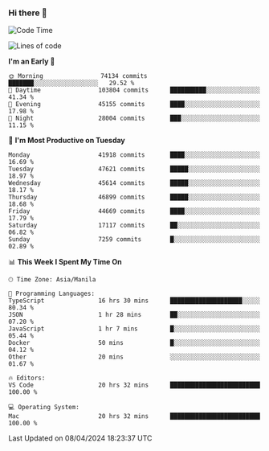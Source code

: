 ### Hi there 👋

<!--START_SECTION:waka-->
![Code Time](http://img.shields.io/badge/Code%20Time-5%2C021%20hrs-blue)

![Lines of code](https://img.shields.io/badge/From%20Hello%20World%20I%27ve%20Written-112.9%20million%20lines%20of%20code-blue)

**I'm an Early 🐤** 

```text
🌞 Morning                74134 commits       ███████░░░░░░░░░░░░░░░░░░   29.52 % 
🌆 Daytime                103804 commits      ██████████░░░░░░░░░░░░░░░   41.34 % 
🌃 Evening                45155 commits       ████░░░░░░░░░░░░░░░░░░░░░   17.98 % 
🌙 Night                  28004 commits       ███░░░░░░░░░░░░░░░░░░░░░░   11.15 % 
```
📅 **I'm Most Productive on Tuesday** 

```text
Monday                   41918 commits       ████░░░░░░░░░░░░░░░░░░░░░   16.69 % 
Tuesday                  47621 commits       █████░░░░░░░░░░░░░░░░░░░░   18.97 % 
Wednesday                45614 commits       █████░░░░░░░░░░░░░░░░░░░░   18.17 % 
Thursday                 46899 commits       █████░░░░░░░░░░░░░░░░░░░░   18.68 % 
Friday                   44669 commits       ████░░░░░░░░░░░░░░░░░░░░░   17.79 % 
Saturday                 17117 commits       ██░░░░░░░░░░░░░░░░░░░░░░░   06.82 % 
Sunday                   7259 commits        █░░░░░░░░░░░░░░░░░░░░░░░░   02.89 % 
```


📊 **This Week I Spent My Time On** 

```text
🕑︎ Time Zone: Asia/Manila

💬 Programming Languages: 
TypeScript               16 hrs 30 mins      ████████████████████░░░░░   80.34 % 
JSON                     1 hr 28 mins        ██░░░░░░░░░░░░░░░░░░░░░░░   07.20 % 
JavaScript               1 hr 7 mins         █░░░░░░░░░░░░░░░░░░░░░░░░   05.44 % 
Docker                   50 mins             █░░░░░░░░░░░░░░░░░░░░░░░░   04.12 % 
Other                    20 mins             ░░░░░░░░░░░░░░░░░░░░░░░░░   01.67 % 

🔥 Editors: 
VS Code                  20 hrs 32 mins      █████████████████████████   100.00 % 

💻 Operating System: 
Mac                      20 hrs 32 mins      █████████████████████████   100.00 % 
```


 Last Updated on 08/04/2024 18:23:37 UTC
<!--END_SECTION:waka-->


<!--
**rad182/rad182** is a ✨ _special_ ✨ repository because its `README.md` (this file) appears on your GitHub profile.

Here are some ideas to get you started:

- 🔭 I’m currently working on ...
- 🌱 I’m currently learning ...
- 👯 I’m looking to collaborate on ...
- 🤔 I’m looking for help with ...
- 💬 Ask me about ...
- 📫 How to reach me: ...
- 😄 Pronouns: ...
- ⚡ Fun fact: ...
-->
